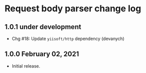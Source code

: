 # Request body parser change log

## 1.0.1 under development

- Chg #18: Update `yiisoft/http` dependency (devanych)

## 1.0.0 February 02, 2021

- Initial release.

